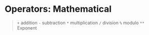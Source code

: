 # Operators: Mathematical

> `+` addition
> `-` subtraction
> `*` multiplication
> `/` division
> `%` modulo
> `**` Exponent
